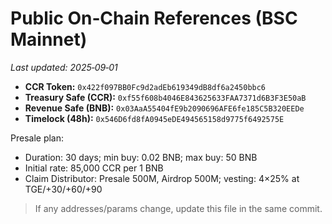 
# Public On‑Chain References (BSC Mainnet)

_Last updated: 2025‑09‑01_

- **CCR Token:** `0x422f097BB0Fc9d2adEb619349dB8df6a2450bbc6`
- **Treasury Safe (CCR):** `0xf55f608b4046E843625633FAA7371d6B3F3E50aB`
- **Revenue Safe (BNB):** `0x03AaA55404fE9b2090696AFE6fe185C5B320EEDe`
- **Timelock (48h):** `0x546D6fd8fA0945eDE494565158d9775f6492575E`

Presale plan:
- Duration: 30 days; min buy: 0.02 BNB; max buy: 50 BNB
- Initial rate: 85,000 CCR per 1 BNB
- Claim Distributor: Presale 500M, Airdrop 500M; vesting: 4×25% at TGE/+30/+60/+90

> If any addresses/params change, update this file in the same commit.
